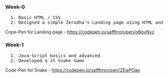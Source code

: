 ### Week-0
<pre>
  1. Basic HTML / CSS
  2. Designed a simple Zerodha's Landing page using HTML and CSS
</pre>
Cope-Pen for Landing page - https://codepen.io/safffrron/pen/qBgvNyz

### Week-1
<pre>
  1. Java-Script basics and advanced 
  2. Developed a JS Snake Game 
</pre>
Code-Pen for Snake - https://codepen.io/safffrron/pen/ZEwPOao
